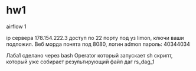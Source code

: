 # hw1
airflow 1


ip сервера
178.154.222.3
доступ по 22 порту под уз limon, ключи ваши подложил.
Веб морда понята под 8080, логин admon пароль: 40344034

Лаба1 сделано через bash Operator который запускает sh скрипт, который уже собирает результирующий файл
даг rs_dag_1
